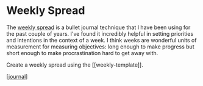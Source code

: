 # Weekly Spread

The [weekly spread](https://littlecoffeefox.com/5-weekly-bullet-journal-spreads/) is a bullet journal technique that I have been using for the past couple of years. I've found it incredibly helpful in setting priorities and intentions in the context of a week. I think weeks are wonderful units of measurement for measuring objectives: long enough to make progress but short enough to make procrastination hard to get away with.

Create a weekly spread using the [[weekly-template]].

[[journal]]

[//begin]: # "Autogenerated link references for markdown compatibility"
[journal]: ../../journal "Journal"
[//end]: # "Autogenerated link references"

